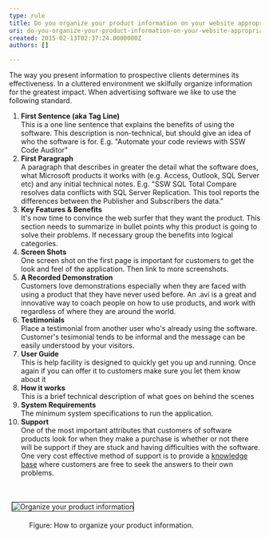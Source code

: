 ```yaml
---
type: rule
title: Do you organize your product information on your website appropriately?
uri: do-you-organize-your-product-information-on-your-website-appropriately
created: 2015-02-13T02:37:24.0000000Z
authors: []

---
```




<span class='intro'> <p>The way you present information to prospective clients determines its effectiveness.
       In a cluttered environment we skilfully organize information for the greatest impact.
       When advertising software we like to use the following standard.</p> </span>

<ol><li>
      <strong>First Sentence (aka Tag Line)</strong> 
      <br> This is a one line sentence that explains the benefits of using the software. This description is non-technical, but should give an idea of who the software is for. E.g. &quot;Automate your code reviews with SSW Code Auditor&quot;</li><li>
      <strong>First Paragraph</strong> 
      <br> A paragraph that describes in greater the detail what the software does, what Microsoft products it works with (e.g. Access, Outlook, SQL Server etc) and any initial technical notes. E.g. &quot;SSW SQL Total Compare resolves data conflicts with SQL Server Replication. This tool reports the differences between the Publisher and Subscribers the data.&quot;</li><li>
      <strong>Key Features &amp; Benefits</strong> 
      <br> It's now time to convince the web surfer that they want the product. This section needs to summarize in bullet points why this product is going to solve their problems. If necessary group the benefits into logical categories.</li><li>
      <strong>Screen Shots</strong> 
      <br> One screen shot on the first page is important for customers to get the look and feel of the application. Then link to more screenshots.</li><li>
      <strong>A Recorded Demonstration</strong><br> Customers love demonstrations especially when they are faced with using a product that they have never used before. An .avi is a great and innovative way to coach people on how to use products, and work with regardless of where they are around the world.</li><li>
      <strong>Testimonials</strong><br> Place a testimonial from another user who's already using the software. Customer's tesimonial tends to be informal and the message can be easily understood by your visitors.</li><li>
      <strong>User Guide</strong> 
      <br> This is help facility is designed to quickly get you up and running. Once again if you can offer it to customers make sure you let them know about it</li><li>
      <strong>How it works</strong> 
      <br> This is a brief technical description of what goes on behind the scenes</li><li>
      <strong>System Requirements</strong><br> The minimum system specifications to run the application.</li><li>
      <strong>Support</strong><br> One of the most important attributes that customers of software products look for when they make a purchase is whether or not there will be support if they are stuck and having difficulties with the software. One very cost effective method of support is to provide a 
      <a href="http&#58;//www.ssw.com.au/ssw/KB/KBSearch.aspx">knowledge base</a> where customers are free to seek the answers to their own problems.</li></ol><p>
   <br>
</p><dl class="ssw15-rteElement-ImageArea">
   <img border="1" alt="Organize your product information" src="http&#58;//www.ssw.com.au/ssw/Standards/Rules/Images/ScreenCodeAuditor.jpg" style="margin&#58;5px;" /> 
</dl><dd class="ssw15-rteElement-FigureGood">Figure&#58; How to organize your product information.<br></dd>


